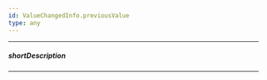 ```yaml
---
id: ValueChangedInfo.previousValue
type: any
---
```

---
##### shortDescription
<!-- Description goes here -->

---
<!-- Description goes here -->